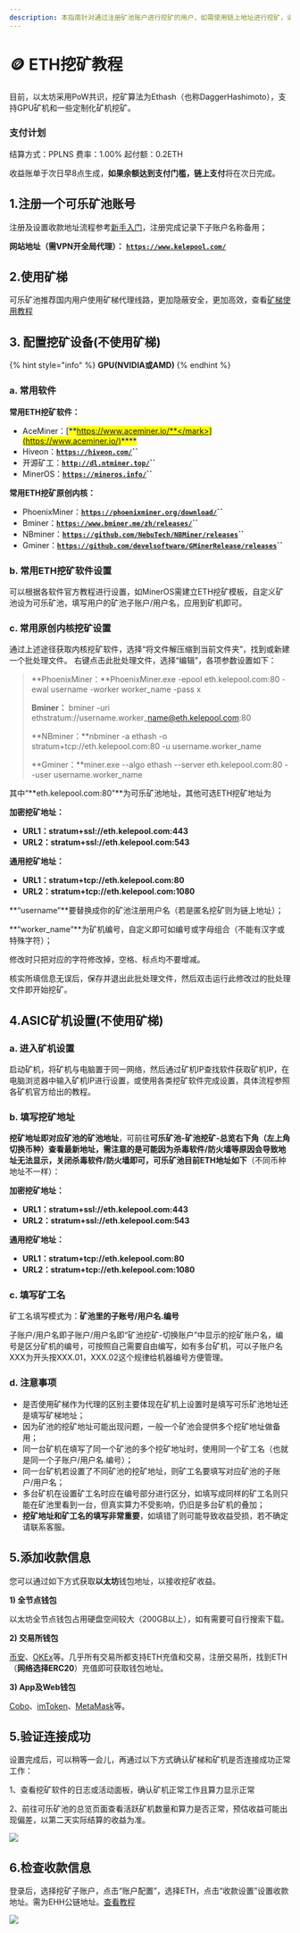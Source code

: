 ```yaml
---
description: 本指南针对通过注册矿池账户进行挖矿的用户，如需使用链上地址进行挖矿，请参考“匿名挖矿教程”。
---
```


# 🪙 ETH挖矿教程

目前，以太坊采用PoW共识，挖矿算法为Ethash（也称DaggerHashimoto），支持GPU矿机和一些定制化矿机挖矿。

### 支付计划

结算方式：PPLNS       费率：1.00%      起付额：0.2ETH

收益账单于次日早8点生成，**如果余额达到支付门槛，链上支付**将在次日完成。

## 1.注册一个可乐矿池账号

注册及设置收款地址流程参考[新手入门](../../)，注册完成记录下子账户名称备用；

**网站地址（需VPN开全局代理）：** [**`https://www.kelepool.com/`**](https://www.kelepool.com/)

## 2.使用矿梯

可乐矿池推荐国内用户使用矿梯代理线路，更加隐蔽安全，更加高效，查看[矿梯使用教程](../ladder.md)

## **3. 配置挖矿设备(不使用矿梯)**

{% hint style="info" %}
**GPU(NVIDIA或AMD)**
{% endhint %}

### **a. 常用软件**

**常用ETH挖矿软件：**

* AceMiner：[<mark style="color:blue;">**https://www.aceminer.io/**</mark>](https://www.aceminer.io/)<mark style="color:blue;">****</mark>
* Hiveon：[**`https://hiveon.com/`**](https://hiveon.com/)**``**
* 开源矿工：[**`http://dl.ntminer.top/`**](http://dl.ntminer.top/)**``**
* MinerOS：[**`https://mineros.info/`**](https://mineros.info/)**``**

**常用ETH挖矿原创内核：**

* PhoenixMiner：[**`https://phoenixminer.org/download/`**](https://phoenixminer.org/download/)**``**
* Bminer：[**`https://www.bminer.me/zh/releases/`**](https://www.bminer.me/zh/releases/)**``**
* NBminer：[**`https://github.com/NebuTech/NBMiner/releases`**](https://github.com/NebuTech/NBMiner/releases)**``**
* Gminer：[**`https://github.com/develsoftware/GMinerRelease/releases`**](https://github.com/develsoftware/GMinerRelease/releases)**``**

### **b. 常用ETH挖矿软件设置**

可以根据各软件官方教程进行设置，如MinerOS需建立ETH挖矿模板，自定义矿池设为可乐矿池，填写用户的矿池子账户/用户名，应用到矿机即可。

### **c. 常用原创内核挖矿设置**

通过上述途径获取内核挖矿软件，选择“将文件解压缩到当前文件夹”，找到或新建一个批处理文件。 右键点击此批处理文件，选择“编辑”，各项参数设置如下：

> **PhoenixMiner：**PhoenixMiner.exe -epool eth.kelepool.com:80 -ewal username -worker worker\_name -pass x
>
> **Bminer：** bminer -uri ethstratum://username.worker\_name@eth.kelepool.com:80
>
> **NBminer：**nbminer -a ethash -o stratum+tcp://eth.kelepool.com:80 -u username.worker\_name
>
> **Gminer：**miner.exe --algo ethash --server eth.kelepool.com:80 --user username.worker\_name

其中“**eth.kelepool.com:80”**为可乐矿池地址，其他可选ETH挖矿地址为

**加密挖矿地址：**

* **URL1：stratum+ssl://eth.kelepool.com:443**
* **URL2：stratum+ssl://eth.kelepool.com:543**

**通用挖矿地址：**

* **URL1：stratum+tcp://eth.kelepool.com:80**
* **URL2：stratum+tcp://eth.kelepool.com:1080**

**“username”**要替换成你的矿池注册用户名（若是匿名挖矿则为链上地址）；

**“worker\_name”**为矿机编号，自定义即可如编号或字母组合（不能有汉字或特殊字符）；

修改时只把对应的字符修改掉，空格、标点均不要增减。

核实所填信息无误后，保存并退出此批处理文件，然后双击运行此修改过的批处理文件即开始挖矿。

## 4.ASIC矿机设置(不使用矿梯)

### **a. 进入矿机设置**

启动矿机，将矿机与电脑置于同一网络，然后通过矿机IP查找软件获取矿机IP，在电脑浏览器中输入矿机IP进行设置，或使用各类挖矿软件完成设置，具体流程参照各矿机官方给出的教程。

### b. 填写挖矿地址

**挖矿地址即对应矿池的矿池地址**，可前往**可乐矿池-矿池挖矿-总览右下角（左上角切换币种）**查看最新地址，需注意的是可能因为杀毒软件/防火墙等原因会导致地址无法显示，关闭杀毒软件/防火墙即可，可乐矿池目前**ETH地址如下**（不同币种地址不一样）：

**加密挖矿地址：**

* **URL1：stratum+ssl://eth.kelepool.com:443**
* **URL2：stratum+ssl://eth.kelepool.com:543**

**通用挖矿地址：**

* **URL1：stratum+tcp://eth.kelepool.com:80**
* **URL2：stratum+tcp://eth.kelepool.com:1080**

### c. **填写**矿工名

矿工名填写模式为：**矿池里的子账号/用户名.编号**

子账户/用户名即子账户/用户名即“矿池挖矿-切换账户”中显示的挖矿账户名，编号是区分矿机的编号，可按照自己需要自由编写，如有多台矿机，可以子账户名XXX为开头按XXX.01，XXX.02这个规律给机器编号方便管理。

### d. 注意事项

* 是否使用矿梯作为代理的区别主要体现在矿机上设置时是填写可乐矿池地址还是填写矿梯地址；
* 因为矿池的挖矿地址可能出现问题，一般一个矿池会提供多个挖矿地址做备用；
* 同一台矿机在填写了同一个矿池的多个挖矿地址时，使用同一个矿工名（也就是同一个子账户/用户名.编号）；
* 同一台矿机若设置了不同矿池的挖矿地址，则矿工名要填写对应矿池的子账户/用户名；
* 多台矿机在设置矿工名时应在编号部分进行区分，如填写成同样的矿工名则只能在矿池里看到一台，但真实算力不受影响，仍旧是多台矿机的叠加；
* **挖矿地址和矿工名的填写非常重要**，如填错了则可能导致收益受损，若不确定请联系客服。

## 5.添加收款信息

您可以通过如下方式获取**以太坊**钱包地址，以接收挖矿收益。

**1) 全节点钱包**

以太坊全节点钱包占用硬盘空间较大（200GB以上），如有需要可自行搜索下载。

**2) 交易所钱包**

[币安](https://www.binance.com/cn)、[OKEx](https://www.okex.com/)等。几乎所有交易所都支持ETH充值和交易，注册交易所，找到ETH（**网络选择ERC20**）充值即可获取钱包地址。

**3) App及Web钱包**

[Cobo](https://cobo.com/)、[imToken](https://token.im/)、[MetaMask](https://metamask.io/)等。

## 5.验证连接成功

设置完成后，可以稍等一会儿，再通过以下方式确认矿梯和矿机是否连接成功正常工作：

1、查看挖矿软件的日志或活动面板，确认矿机正常工作且算力显示正常&#x20;

2、前往可乐矿池的总览页面查看活跃矿机数量和算力是否正常，预估收益可能出现偏差，以第二天实际结算的收益为准。

![](<../../.gitbook/assets/image (69).png>)

## 6.检查收款信息

登录后，选择挖矿子账户，点击“账户配置”，选择ETH，点击“收款设置”设置收款地址。需为EHH公链地址。[查看教程](../how-to-mining/collection.md)

![](<../../.gitbook/assets/image (64).png>)
